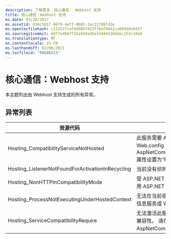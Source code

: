 ```yaml
---
description: 了解更多：核心通信： Webhost 支持
title: 核心通信：Webhost 支持
ms.date: 03/30/2017
ms.assetid: 034c501f-96f9-4ef7-9602-3ac21788fd3e
ms.openlocfilehash: c132527caf4d08b7423ff8af9442ca609d4e645f
ms.sourcegitcommit: ddf7edb67715a5b9a45e3dd44536dabc153c1de0
ms.translationtype: MT
ms.contentlocale: zh-CN
ms.lasthandoff: 02/06/2021
ms.locfileid: "99686513"
---
```

# <a name="core-communications-webhost-support"></a>核心通信：Webhost 支持

本主题列出由 Webhost 支持生成的所有异常。

## <a name="exception-list"></a>异常列表

|资源代码|资源字符串|
|-------------------|---------------------|
|Hosting_CompatibilityServiceNotHosted|此服务需要 ASP.NET 兼容性。 它还必须承载于 IIS 中。 将服务承载于 IIS 中，并在 Web.config 中打开 ASP.NET 兼容性，或将 AspNetCompatibilityRequirementsAttribute.AspNetCompatibilityRequirementsMode 属性设置为“Required”以外的值。|
|Hosting_ListenerNotFoundForActivationInRecycling|当前没有侦听指定地址的通道。 如果正在回收应用程序，则会关闭服务。|
|Hosting_NonHTTPInCompatibilityMode|受 ASP.NET 兼容性支持的协议只有 HTTP 和 HTTPS。 删除指定终结点或对应用程序禁用 ASP.NET 兼容性。|
|Hosting_ProcessNotExecutingUnderHostedContext|无法在当前宿主环境内调用指定的承载进程。 此 API 要求调用应用程序承载于 Internet 信息服务或 Windows 进程激活服务中。|
|Hosting_ServiceCompatibilityRequire|无法激活此服务，因为此服务需要 ASP.NET 兼容性。 没有对此应用程序启用 ASP.NET 兼容性。 请在 Web.config 文件中启用 ASP.NET 兼容性，或设置 AspNetCompatibilityRequirementsAttribute.AspNetCompatibility。|
